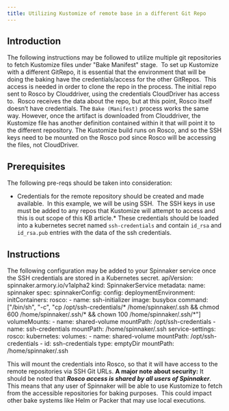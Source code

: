 ```yaml
---
title: Utilizing Kustomize of remote base in a different Git Repo
---
```


## Introduction
The following instructions may be followed to utilize multiple git repositories to fetch Kustomize files under "Bake Manifest" stage. 
To set up Kustomize with a different GitRepo, it is essential that the environment that will be doing the baking have the credentials/access for the other GitRepos.  This access is needed in order to clone the repo in the process.
The initial repo sent to Rosco by Clouddriver, using the credentials CloudDriver has access to.  Rosco receives the data about the repo, but at this point, Rosco itself doesn’t have credentials.
The ```Bake (Manifest)``` process works the same way. However, once the artifact is downloaded from Clouddriver, the Kustomize file has another definition contained within it that will point it to the different repository. The Kustomize build runs on Rosco, and so the SSH keys need to be mounted on the Rosco pod since Rosco will be accessing the files, not CloudDriver.

## Prerequisites
The following pre-reqs should be taken into consideration:
* Credentials for the remote repository should be created and made available.  In this example, we will be using SSH.  The SSH keys in use must be added to any repos that Kustomize will attempt to access and this is out scope of this KB article.* These credentials should be loaded into a kubernetes secret named ```ssh-credentials``` and contain ```id_rsa``` and ```id_rsa.pub``` entries with the data of the ssh credentials.

## Instructions
The following configuration may be added to your Spinnaker service once the SSH credentials are stored in a Kubernetes secret.
apiVersion: spinnaker.armory.io/v1alpha2
kind: SpinnakerService
metadata:
  name: spinnaker
spec:
  spinnakerConfig:
    config:
      deploymentEnvironment:
        initContainers:
          rosco:
            - name: ssh-initializer
              image: busybox
              command: ["/bin/sh", "-c", "cp /opt/ssh-credentials/* /home/spinnaker/.ssh && chmod 600 /home/spinnaker/.ssh/* && chown 100 /home/spinnaker/.ssh/*"]
              volumeMounts:
                - name: shared-volume
                  mountPath: /opt/ssh-credentials
                - name: ssh-credentials
                  mountPath: /home/spinnaker/.ssh
    service-settings:
      rosco:
        kubernetes:
          volumes:
            - name: shared-volume
              mountPath: /opt/ssh-credentials
            - id: ssh-credentials
              type: emptyDir
              mountPath: /home/spinnaker/.ssh
           
This will mount the credentials into Rosco, so that it will have access to the remote repositories via SSH Git URLs. **A major note about security:** It should be noted that ***Rosco access is shared by all users of Spinnaker***.  This means that any user of Spinnaker will be able to use Kustomize to fetch from the accessible repositories for baking purposes.  This could impact other bake systems like Helm or Packer that may use local executions.

